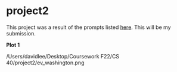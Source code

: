 # project2

This project was a result of the prompts listed [here](https://github.com/mikeizbicki/cmc-csci040/tree/2022fall/project_02). This will be my submission. 

**Plot 1**

/Users/davidlee/Desktop/Coursework F22/CS 40/project2/ev_washington.png
